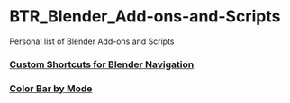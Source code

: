 # BTR_Blender_Add-ons-and-Scripts
Personal list of Blender Add-ons and Scripts

### [Custom Shortcuts for Blender Navigation](https://github.com/Barrunterio/BRT-Custom-Shortcuts-for-Blender/tree/main)
### [Color Bar by Mode](https://github.com/Barrunterio/ColorBar-by-Mode)


